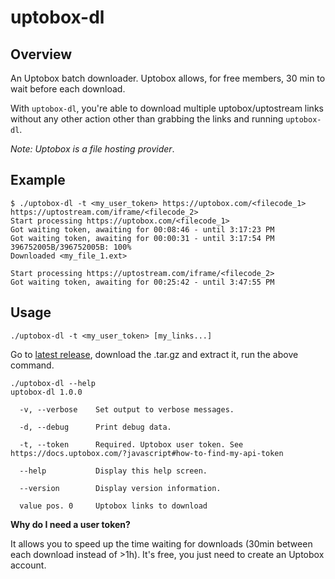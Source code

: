 # uptobox-dl

## Overview

An Uptobox batch downloader. Uptobox allows, for free members, 30 min to wait before each download.

With `uptobox-dl`, you're able to download multiple uptobox/uptostream links without any other action other than grabbing the links and running `uptobox-dl`.

*Note: Uptobox is a file hosting provider*.

## Example

```
$ ./uptobox-dl -t <my_user_token> https://uptobox.com/<filecode_1> https://uptostream.com/iframe/<filecode_2>
Start processing https://uptobox.com/<filecode_1>
Got waiting token, awaiting for 00:08:46 - until 3:17:23 PM
Got waiting token, awaiting for 00:00:31 - until 3:17:54 PM
396752005B/396752005B: 100%
Downloaded <my_file_1.ext>

Start processing https://uptostream.com/iframe/<filecode_2>
Got waiting token, awaiting for 00:25:42 - until 3:47:55 PM
```

## Usage

`./uptobox-dl -t <my_user_token> [my_links...]`

Go to [latest release](https://github.com/Aerion/uptobox-dl/releases/latest), download the .tar.gz and extract it, run the above command.

```
./uptobox-dl --help
uptobox-dl 1.0.0

  -v, --verbose    Set output to verbose messages.

  -d, --debug      Print debug data.

  -t, --token      Required. Uptobox user token. See https://docs.uptobox.com/?javascript#how-to-find-my-api-token

  --help           Display this help screen.

  --version        Display version information.

  value pos. 0     Uptobox links to download
```

**Why do I need a user token?**

It allows you to speed up the time waiting for downloads (30min between each download instead of >1h). It's free, you just need to create an Uptobox account.
